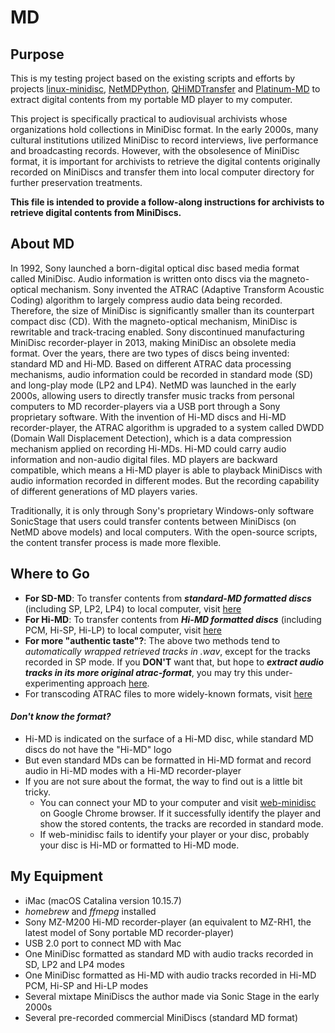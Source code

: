 # MD

## Purpose ##
This is my testing project based on the existing scripts and efforts by projects [linux-minidisc](https://github.com/glaubitz/linux-minidisc), [NetMDPython](https://wiki.physik.fu-berlin.de/linux-minidisc/doku.php?id=netmdpython#getting_the_code), [QHiMDTransfer](https://wiki.physik.fu-berlin.de/linux-minidisc/doku.php?id=qhimdtransfer) and [Platinum-MD](https://github.com/gavinbenda/platinum-md.git) to extract digital contents from my portable MD player to my computer. 

This project is specifically practical to audiovisual archivists whose organizations hold collections in MiniDisc format. In the early 2000s, many cultural institutions utilized MiniDisc to record interviews, live performance and broadcasting records. However, with the obsolesence of MiniDisc format, it is important for archivists to retrieve the digital contents originally recorded on MiniDiscs and transfer them into local computer directory for further preservation treatments. 

**This file is intended to provide a follow-along instructions for archivists to retrieve digital contents from MiniDiscs.**

## About MD ##
In 1992, Sony launched a born-digital optical disc based media format called MiniDisc. Audio information is written onto discs via the magneto-optical mechanism. Sony invented the ATRAC (Adaptive Transform Acoustic Coding) algorithm to largely compress audio data being recorded. Therefore, the size of MiniDisc is significantly smaller than its counterpart compact disc (CD). With the magneto-optical mechanism, MiniDisc is rewritable and track-tracing enabled. Sony discontinued manufacturing MiniDisc recorder-player in 2013, making MiniDisc an obsolete media format. Over the years, there are two types of discs being invented: standard MD and Hi-MD. Based on different ATRAC data processing mechanisms, audio information could be recorded in standard mode (SD) and long-play mode (LP2 and LP4). NetMD was launched in the early 2000s, allowing users to directly transfer music tracks from personal computers to MD recorder-players via a USB port through a Sony proprietary software. With the invention of Hi-MD discs and Hi-MD recorder-player, the ATRAC algorithm is upgraded to a system called DWDD (Domain Wall Displacement Detection), which is a data compression mechanism applied on recording Hi-MDs. Hi-MD could carry audio information and non-audio digital files. 
MD players are backward compatible, which means a Hi-MD player is able to playback MiniDiscs with audio information recorded in different modes. But the recording capability of different generations of MD players varies. 

Traditionally, it is only through Sony's proprietary Windows-only software SonicStage that users could transfer contents between MiniDiscs (on NetMD above models) and local computers. With the open-source scripts, the content transfer process is made more flexible.


## Where to Go ##
* **For SD-MD**: To transfer contents from ***standard-MD formatted discs*** (including SP, LP2, LP4) to local computer, visit [here](Standard-MD.md)
* **For Hi-MD**: To transfer contents from ***Hi-MD formatted discs*** (including PCM, Hi-SP, Hi-LP) to local computer, visit [here](Hi-MD.md)
* **For more "authentic taste"?**: The above two methods tend to *automatically wrapped retrieved tracks in .wav*, except for the tracks recorded in SP mode. If you **DON'T** want that, but hope to ***extract audio tracks in its more original atrac-format***, you may try this under-experimenting approach [here](Experimenting_with_Platinum-MD.md).
* For transcoding ATRAC files to more widely-known formats, visit [here](Transcoding.md)

#### *Don't know the format?* ####
* Hi-MD is indicated on the surface of a Hi-MD disc, while standard MD discs do not have the "Hi-MD" logo
* But even standard MDs can be formatted in Hi-MD format and record audio in Hi-MD modes with a Hi-MD recorder-player
* If you are not sure about the format, the way to find out is a little bit tricky. 
  * You can connect your MD to your computer and visit [web-minidisc](https://stefano.brilli.me/webminidisc/) on Google Chrome browser. If it successfully identify the player and show the stored contents, the tracks are recorded in standard mode.
  * If web-minidisc fails to identify your player or your disc, probably your disc is Hi-MD or formatted to Hi-MD mode.


## My Equipment ##
* iMac (macOS Catalina version 10.15.7) 
* *homebrew* and *ffmepg* installed
* Sony MZ-M200 Hi-MD recorder-player (an equivalent to MZ-RH1, the latest model of Sony portable MD recorder-player)
* USB 2.0 port to connect MD with Mac
* One MiniDisc formatted as standard MD with audio tracks recorded in SD, LP2 and LP4 modes
* One MiniDisc formatted as Hi-MD with audio tracks recorded in Hi-MD PCM, Hi-SP and Hi-LP modes
* Several mixtape MiniDiscs the author made via Sonic Stage in the early 2000s
* Several pre-recorded commercial MiniDiscs (standard MD format)



